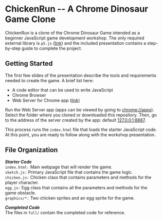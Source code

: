 # ChickenRun -- A Chrome Dinosaur Game Clone

ChickenRun is a clone of the Chrome Dinosaur Game intended as a beginner JavaScript game development workshop. The only required external library is `p5.js` ([link](www.p5js.org)) and the included presentation contains a step-by-step guide to complete the project.

## Getting Started  
The first few slides of the presentation describe the tools and requirements needed to create the game. A brief list here:  
* A code editor that can be used to write JavaScript
* Chrome Browser
* Web Server for Chrome app ([link](https://chrome.google.com/webstore/detail/web-server-for-chrome/ofhbbkphhbklhfoeikjpcbhemlocgigb?hl=en))

Run the Web Server app (apps can be viewed by going to [chrome://apps](chrome://apps)). Select the folder where you cloned or downloaded this repository. Then, go to the address of the server created by the app: default [127.0.0.1:8887](http://127.0.0.1:8887).  

This process runs the `index.html` file that loads the starter JavaScript code. At this point, you are ready to follow along with the workshop presentation.

## File Organization
***Starter Code***  
`index.html:` Main webpage that will render the game.  
`sketch.js:` Primary JavaScript file that contains the game logic.  
`chicken.js:` Chicken class that contains parameters and methods for the player character.  
`egg.js:` Egg class that contains all the parameters and methods for the game obstacle.  
`graphics/*:` Two chicken sprites and an egg sprite for the game.  

***Completed Code***  
The files in `full/` contain the completed code for reference.  



